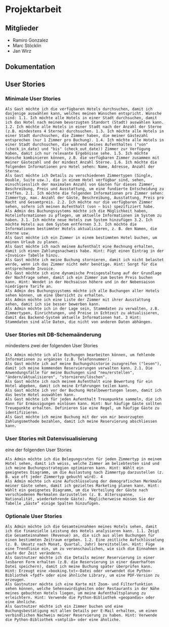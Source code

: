 # Projektarbeit

## Mitglieder

- Ramiro Gonzalez  
- Marc Stöcklin  
- Jan Wirz  

## Dokumentation

## User Stories
### Minimale User Stories

    Als Gast möchte ich die verfügbaren Hotels durchsuchen, damit ich dasjenige auswählen kann, welches meinen Wünschen entspricht. Wünsche sind: 1.1. Ich möchte alle Hotels in einer Stadt durchsuchen, damit ich das Hotel nach meinem bevorzugten Standort (Stadt) auswählen kann. 1.2. Ich möchte alle Hotels in einer Stadt nach der Anzahl der Sterne (z.B. mindestens 4 Sterne) durchsuchen. 1.3. Ich möchte alle Hotels in einer Stadt durchsuchen, die Zimmer haben, die meiner Gästezahl entsprechen (nur 1 Zimmer pro Buchung). 1.4. Ich möchte alle Hotels in einer Stadt durchsuchen, die während meines Aufenthaltes ("von" (check_in_date) und "bis" (check_out_date)) Zimmer zur Verfügung haben, damit ich nur relevante Ergebnisse sehe. 1.5. Ich möchte Wünsche kombinieren können, z.B. die verfügbaren Zimmer zusammen mit meiner Gästezahl und der mindest Anzahl Sterne. 1.6. Ich möchte die folgenden Informationen pro Hotel sehen: Name, Adresse, Anzahl der Sterne.
    Als Gast möchte ich Details zu verschiedenen Zimmertypen (Single, Double, Suite usw.), die in einem Hotel verfügbar sind, sehen, einschliesslich der maximalen Anzahl von Gästen für dieses Zimmer, Beschreibung, Preis und Ausstattung, um eine fundierte Entscheidung zu treffen. 2.1. Ich möchte die folgenden Informationen pro Zimmer sehen: Zimmertyp, max. Anzahl der Gäste, Beschreibung, Ausstattung, Preis pro Nacht und Gesamtpreis. 2.2. Ich möchte nur die verfügbaren Zimmer sehen, sofern ich meinen Aufenthalt (von – bis) spezifiziert habe.
    Als Admin des Buchungssystems möchte ich die Möglichkeit haben, Hotelinformationen zu pflegen, um aktuelle Informationen im System zu haben. 3.1. Ich möchte neue Hotels zum System hinzufügen 3.2. Ich möchte Hotels aus dem System entfernen 3.3. Ich möchte die Informationen bestimmter Hotels aktualisieren, z. B. den Namen, die Sterne usw.
    Als Gast möchte ich ein Zimmer in einem bestimmten Hotel buchen, um meinen Urlaub zu planen.
    Als Gast möchte ich nach meinem Aufenthalt eine Rechnung erhalten, damit ich einen Zahlungsnachweis habe. Hint: Fügt einen Eintrag in der «Invoice» Tabelle hinzu.
    Als Gast möchte ich meine Buchung stornieren, damit ich nicht belastet werde, wenn ich das Zimmer nicht mehr benötige. Hint: Sorgt für die entsprechende Invoice.
    Als Gast möchte ich eine dynamische Preisgestaltung auf der Grundlage der Nachfrage sehen, damit ich ein Zimmer zum besten Preis buchen kann. Hint: Wendet in der Hochsaison höhere und in der Nebensaison niedrigere Tarife an.
    Als Admin des Buchungssystems möchte ich alle Buchungen aller Hotels sehen können, um eine Übersicht zu erhalten.
    Als Admin möchte ich eine Liste der Zimmer mit ihrer Ausstattung sehen, damit ich sie besser bewerben kann.
    Als Admin möchte ich in der Lage sein, Stammdaten zu verwalten, z.B. Zimmertypen, Einrichtungen, und Preise in Echtzeit zu aktualisieren, damit das Backend-System aktuelle Informationen hat. 3 Hint: Stammdaten sind alle Daten, die nicht von anderen Daten abhängen.

### User Stories mit DB-Schemaänderung

mindestens zwei der folgenden User Stories

    Als Admin möchte ich alle Buchungen bearbeiten können, um fehlende Informationen zu ergänzen (z.B. Telefonnummer).
    Als Gast möchte ich auf meine Buchungshistorie zuzugreifen ("lesen"), damit ich meine kommenden Reservierungen verwalten kann. 2.1. Die Anwendungsfälle für meine Buchungen sind "neu/erstellen", "ändern/aktualisieren", "stornieren/löschen".
    Als Gast möchte ich nach meinem Aufenthalt eine Bewertung für ein Hotel abgeben, damit ich meine Erfahrungen teilen kann.
    Als Gast möchte ich vor der Buchung Hotelbewertungen lesen, damit ich das beste Hotel auswählen kann.
    Als Gast möchte ich für jeden Aufenthalt Treuepunkte sammeln, die ich dann für Ermässigungen einlösen kann. Hint: Nur häufige Gäste sollten Treuepunkte erhalten. Definieren Sie eine Regel, um häufige Gäste zu identifizieren.
    Als Gast möchte ich meine Buchung mit der von mir bevorzugten Zahlungsmethode bezahlen, damit ich meine Reservierung abschliessen kann.

### User Stories mit Datenvisualisierung

eine der folgenden User Stories

    Als Admin möchte ich die Belegungsraten für jeden Zimmertyp in meinem Hotel sehen, damit ich weiss, welche Zimmer am beliebtesten sind und ich meine Buchungsstrategien optimieren kann. Hint: Wählt ein geeignetes Diagramm, um die Auslastung nach Zimmertyp darzustellen (z. B. wie oft jeder Zimmertyp gebucht wird). 4
    Als Admin möchte ich eine Aufschlüsselung der demografischen Merkmale meiner Gäste sehen, damit ich gezieltes Marketing planen kann. Hint: Wählt ein geeignetes Diagramm, um die Verteilung der Gäste nach verschiedenen Merkmalen darzustellen (z. B. Altersspanne, Nationalität, wiederkehrende Gäste). Möglicherweise müssen Sie der Tabelle „Gäste“ einige Spalten hinzufügen.

### Optionale User Stories

    Als Admin möchte ich die Gesamteinnahmen meines Hotels sehen, damit ich die finanzielle Leistung des Hotels analysieren kann. 1.1. Zeigt die Gesamteinnahmen (Revenue) an, die sich aus allen Buchungen für einen bestimmten Zeitraum ergeben. 1.2. Eine zeitliche Aufschlüsselung (z. B. Umsatz nach Monat, Quartal, Jahr) bereitstellen. Hint: Füge eine Trendlinie ein, um zu veranschaulichen, wie sich die Einnahmen im Laufe der Zeit verändern.
    Als Gastnutzer möchte ich die Details meiner Reservierung in einer lesbaren Form erhalten (z.B. die Reservierung in einer dauerhaften Datei speichern), damit ich meine Buchung später überprüfen kann. Hint: Erzeugt eine «booking.txt»-Datei oder verwendet die Python-Bibliothek «fpdf» oder eine ähnliche Library, um eine PDF-Version zu erzeugen.
    Als Gastnutzer möchte ich eine Karte mit Zoom- und Filterfunktion sehen können, welche Sehenswürdigkeiten oder Restaurants in der Nähe meines gebuchten Hotels liegen, um meine Aufenthaltsplanung zu erleichtern. Hint: Verwende die Python-Bibliothek «geopandas» oder eine ähnliche.
    Als Gastnutzer möchte ich ein Zimmer buchen und eine Buchungsbestätigung mit allen Details per E-Mail erhalten, um einen verbindlichen Nachweis meiner Reservierung zu haben. Hint: Verwende die Python-Bibliothek «smtplib» oder eine ähnliche.
